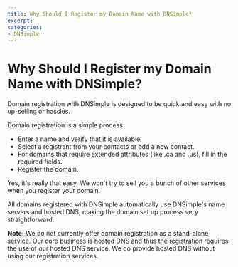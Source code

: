```yaml
---
title: Why Should I Register my Domain Name with DNSimple?
excerpt: 
categories:
- DNSimple
---
```


# Why Should I Register my Domain Name with DNSimple?

Domain registration with DNSimple is designed to be quick and easy with no up-selling or hassles.

Domain registration is a simple process:

- Enter a name and verify that it is available.
- Select a registrant from your contacts or add a new contact.
- For domains that require extended attributes (like .ca and .us), fill in the required fields.
- Register the domain.

Yes, it's really that easy. We won't try to sell you a bunch of other services when you register your domain.

All domains registered with DNSimple automatically use DNSimple's name servers and hosted DNS, making the domain set up process very straightforward.

**Note:** We do not currently offer domain registration as a stand-alone service. Our core business is hosted DNS and thus the registration requires the use of our hosted DNS service. We do provide hosted DNS without using our registration services.

